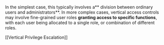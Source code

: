 In the simplest case, this typically involves a** division between ordinary users and administrators**. In more complex cases, vertical access controls may involve fine-grained user roles **granting access to specific functions**, with each user being allocated to a single role, or combination of different roles.

[[Vertical Privilege Escalation]]
